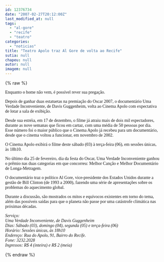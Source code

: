 ```yaml
---
id: 12376734
date: "2007-02-27T20:12:00Z"
last_modified_at: null
tags:
  - "al-gore"
  - "recife"
  - "teatro"
categories:
  - "noticias"
title: "Teatro Apolo traz Al Gore de volta ao Recife"
sutia: null
chapeu: null
autor: null
imagem: null
---
```

{% raw %}
<p><P><FONT face=Verdana>Enquanto o home não vem, é possível rever sua pregação.</FONT></P></p>
<p><P><FONT face=Verdana>Depois de ganhar duas estatuetas na premiação do Oscar 2007, o documentário Uma Verdade Inconveniente, de Davis Guggenheim, volta ao Cinema Apolo com expectativa de lotar a sala de exibição. </FONT></P></p>
<p><P><FONT face=Verdana>Desde sua estréia, em 17 de dezembro, o filme já atraiu mais de dois mil espectadores, durante as nove semanas que ficou em cartaz, com uma média de 50 pessoas por dia. Esse número foi o maior público que o Cinema Apolo já recebeu para um documentário, desde que o cinema voltou a funcionar, em novembro de 2002. </FONT></P></p>
<p><P><FONT face=Verdana>O Cinema Apolo exibirá o filme deste sábado (03) à terça-feira (06), em sessões únicas, às 18h10. </FONT></P></p>
<p><P><FONT face=Verdana>No último dia 25 de fevereiro, dia da festa do Oscar, Uma Verdade Inconveniente ganhou o prêmio nas duas categorias em que concorreu: Melhor Canção e Melhor Documentário de Longa-Metragem. </FONT></P></p>
<p><P><FONT face=Verdana>O documentário traz o político Al Gore, vice-presidente dos Estados Unidos durante a gestão de Bill Clinton (de 1993 a 2000), fazendo uma série de apresentações sobre os problemas do aquecimento global. </FONT></P></p>
<p><P><FONT face=Verdana>Durante a discussão, são mostrados os mitos e equívocos existentes em torno do tema, além das possíveis saídas para que o planeta não passe por uma catástrofe climática nas próximas décadas.</FONT></P></p>
<p><P><FONT face=Verdana><EM>Serviço:<BR>Uma Verdade Inconveniente, de Davis Guggenheim<BR>Dias: Sábado (03), domingo (04), segunda (05) e terça-feira (06)<BR>Horário: Sessões únicas, às 18h10<BR>Endereço: Rua do Apolo, 91, Bairro do Recife.<BR>Fone: 3232.2028<BR>Ingressos: R$ 4 (inteira) e R$ 2 (meia)</EM></FONT></P> </p>
{% endraw %}